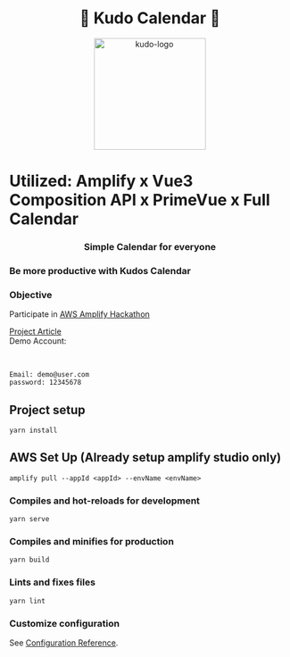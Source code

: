 <h1 align="center">🚀 Kudo Calendar 🚀</h1>
<p align="center">
<img src="https://user-images.githubusercontent.com/60088954/191899195-c87fdd6d-62e0-44b0-a719-05ad70386b45.png" alt="kudo-logo" width="200" height="200" />
</p>

# Utilized: Amplify x Vue3 Composition API x PrimeVue x Full Calendar

<h3 align="center">Simple Calendar for everyone</h3>

### Be more productive with Kudos Calendar
### Objective

Participate in [AWS Amplify Hackathon](https://townhall.hashnode.com/aws-amplify-hackathon)

[Project Article](https://mengtongun.hashnode.dev/kudos-calendar)
<br/>
Demo Account:

<br/>

```
Email: demo@user.com
password: 12345678
```

## Project setup
```
yarn install
```

## AWS Set Up (Already setup amplify studio only)
```
amplify pull --appId <appId> --envName <envName>
```
### Compiles and hot-reloads for development
```
yarn serve
```

### Compiles and minifies for production
```
yarn build
```

### Lints and fixes files
```
yarn lint
```

### Customize configuration
See [Configuration Reference](https://cli.vuejs.org/config/).
